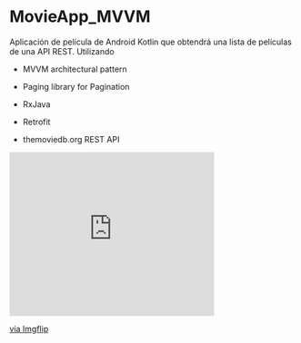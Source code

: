 # MovieApp_MVVM
Aplicación de película de Android Kotlin que obtendrá una lista de películas de una API REST. Utilizando  

- MVVM architectural pattern 

- Paging library for Pagination 

- RxJava

- Retrofit

- themoviedb.org REST API

<div style="width:360px;max-width:100%;"><div style="height:0;padding-bottom:80.28%;position:relative;"><iframe width="360" height="289" style="position:absolute;top:0;left:0;width:100%;height:100%;" frameBorder="0" src="https://imgflip.com/embed/46rrbv"></iframe></div><p><a href="https://imgflip.com/gif/46rrbv">via Imgflip</a></p></div>

